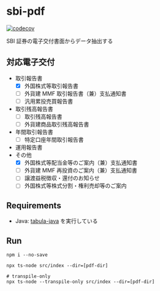 # sbi-pdf

[![codecov](https://codecov.io/gh/sangotaro/sbi-pdf/branch/master/graph/badge.svg?token=GMETK1D3WI)](https://codecov.io/gh/sangotaro/sbi-pdf)

SBI 証券の電子交付書面からデータ抽出する

## 対応電子交付

- 取引報告書
  - [x] 外国株式等取引報告書
  - [ ] 外貨建 MMF 取引報告書（兼）支払通知書
  - [ ] 汎用累投売買報告書
- 取引残高報告書
  - [ ] 取引残高報告書
  - [ ] 外貨建商品取引残高報告書
- 年間取引報告書
  - [ ] 特定口座年間取引報告書
- 運用報告書
- その他
  - [x] 外国株式等配当金等のご案内（兼）支払通知書
  - [ ] 外貨建 MMF 再投資のご案内（兼）支払通知書
  - [ ] 譲渡益税徴収・還付のお知らせ
  - [ ] 外国株式等株式分割・権利売却等のご案内

## Requirements

- Java: [tabula-java](https://github.com/tabulapdf/tabula-java) を実行している

## Run

```
npm i --no-save

npx ts-node src/index --dir=[pdf-dir]

# transpile-only
npx ts-node --transpile-only src/index --dir=[pdf-dir]
```
